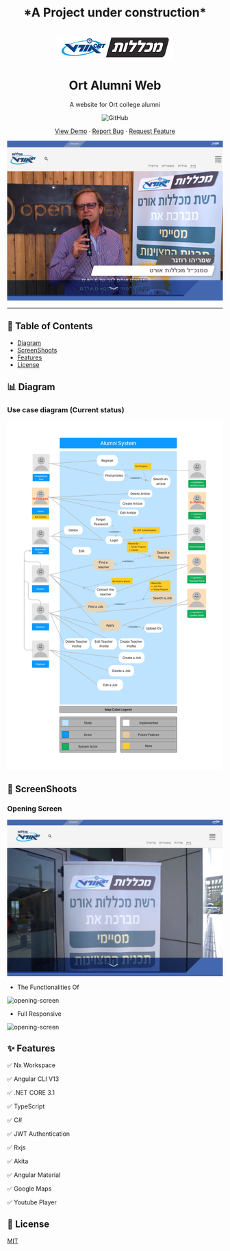 <div align="center">
<h1>*A Project under construction*</h1>
</br>
  <a href="https://github.com/github_username/repo_name">
    <img src="https://github.com/MaorLev/assets/blob/master/.github/ort-alumni-web/screenshoots/main-logo.png" alt="Logo">
  </a>
  <h1>Ort Alumni Web</h1>
  <p>A website for Ort college alumni</p>
  <p>
    <img alt="GitHub" src="https://img.shields.io/github/license/avivharuzi/readme-template?style=for-the-badge">
  </p>
  <p>
    <a href="https://github.com/MaorLev/ort-alumni-web">View Demo</a>
    ·
    <a href="https://github.com/MaorLev/ort-alumni-web/issues">Report Bug</a>
    ·
    <a href="https://github.com/MaorLev/ort-alumni-web/issues">Request Feature</a>
  </p>
  <img src="https://github.com/MaorLev/assets/blob/master/.github/ort-alumni-web/screenshoots/head-sc.jpg" alt="Screenshot">
</div>

---

## 📖 Table of Contents
- [Diagram](#📊-Diagram)
- [ScreenShoots](#🎦-ScreenShoots)
- [Features](#✨-Features)
- [License](#📜-License)



## 📊 Diagram

### Use case diagram (Current status)

<img src="https://github.com/MaorLev/assets/blob/master/.github/ort-alumni-web/screenshoots/diagram.png" alt="opening-screen">

## 🎦 ScreenShoots

### Opening Screen
<img src="https://github.com/MaorLev/assets/blob/master/.github/ort-alumni-web/screenshoots/opening-screen/opening-screen.jpg" alt="opening-screen">

- The Functionalities Of
<img src="https://github.com/MaorLev/assets/blob/master/.github/ort-alumni-web/screenshoots/opening-screen/opening-screen.gif" alt="opening-screen">

- Full Responsive
<img src="https://github.com/MaorLev/assets/blob/master/.github/ort-alumni-web/screenshoots/opening-screen/opening-responsive.gif" alt="opening-screen">


## ✨ Features

✅ Nx Workspace

✅ Angular CLI V13

✅ .NET CORE 3.1

✅ TypeScript

✅ C#

✅ JWT Authentication

✅ Rxjs

✅ Akita

✅ Angular Material

✅ Google Maps

✅ Youtube Player

## 📜 License

[MIT](LICENSE)
